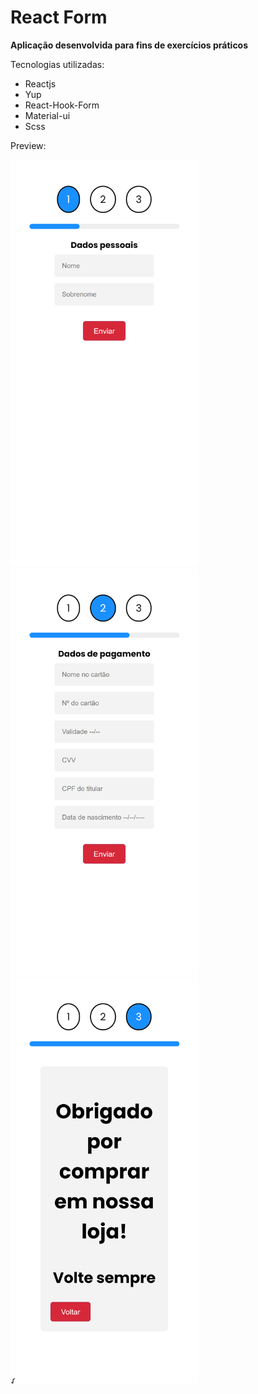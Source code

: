 # React Form 

<b>Aplicação desenvolvida para fins de exercícios práticos</b>

Tecnologias utilizadas:
<ul>
  <li>Reactjs</li>
  <li>Yup</li>
  <li>React-Hook-Form</li>
  <li>Material-ui</li>
  <li>Scss</li>
</ul>

Preview: 
<div>
  <img width="300px" src="https://github.com/gabrielmagevski/ReactForm/blob/main/src/readme/1.png" alt="imagem 1" />
  <img width="300px" src="https://github.com/gabrielmagevski/ReactForm/blob/main/src/readme/2.png" alt="imagem 2" />
  <img width="300px" src="https://github.com/gabrielmagevski/ReactForm/blob/main/src/readme/3.png" alt="imagem 3" />
</div>
